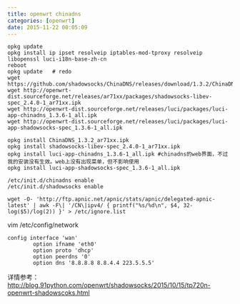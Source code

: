 ```yaml
---
title: openwrt chinadns
categories: [openwrt]
date: 2015-11-22 00:05:09
---
```


```
opkg update
opkg install ip ipset resolveip iptables-mod-tproxy resolveip libopenssl luci-i18n-base-zh-cn
reboot
opkg update   # redo 
wget https://github.com/shadowsocks/ChinaDNS/releases/download/1.3.2/ChinaDNS_1.3.2_ar71xx.ipk
wget http://openwrt-dist.sourceforge.net/releases/ar71xx/packages/shadowsocks-libev-spec_2.4.0-1_ar71xx.ipk
wget http://openwrt-dist.sourceforge.net/releases/luci/packages/luci-app-chinadns_1.3.6-1_all.ipk
wget http://openwrt-dist.sourceforge.net/releases/luci/packages/luci-app-shadowsocks-spec_1.3.6-1_all.ipk

opkg install ChinaDNS_1.3.2_ar71xx.ipk
opkg install shadowsocks-libev-spec_2.4.0-1_ar71xx.ipk
opkg install luci-app-chinadns_1.3.6-1_all.ipk #chinadns的web界面，不过我的安装没有生效。web上没有出现菜单，但不影响使用
opkg install luci-app-shadowsocks-spec_1.3.6-1_all.ipk

/etc/init.d/chinadns enable
/etc/init.d/shadowsocks enable

wget -O- 'http://ftp.apnic.net/apnic/stats/apnic/delegated-apnic-latest' | awk -F\| '/CN\|ipv4/ { printf("%s/%d\n", $4, 32-log($5)/log(2)) }' > /etc/ignore.list

```

vim /etc/config/network
```
config interface 'wan'
        option ifname 'eth0'
        option proto 'dhcp'
        option peerdns '0'
        option dns '8.8.8.8 8.8.4.4 223.5.5.5'
```

详情参考：<a href="http://blog.91python.com/openwrt/shadowsocks/2015/10/15/tp720n-openwrt-shadowscoks.html" target="_blank">http://blog.91python.com/openwrt/shadowsocks/2015/10/15/tp720n-openwrt-shadowscoks.html</a>
